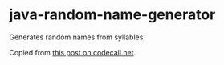 # java-random-name-generator
Generates random names from syllables

Copied from [this post on codecall.net](http://forum.codecall.net/topic/49665-java-random-name-generator/).
